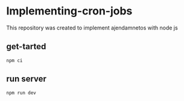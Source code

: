 # Implementing-cron-jobs

This repository was created to implement ajendamnetos with node js

## get-tarted
    npm ci


## run server
    npm run dev
